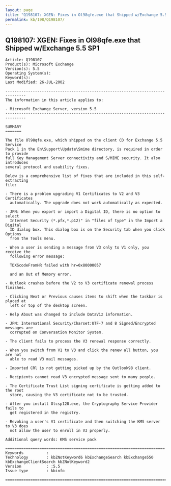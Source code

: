 ```yaml
---
layout: page
title: "Q198107: XGEN: Fixes in Ol98qfe.exe that Shipped w/Exchange 5.5 SP1"
permalink: kb/198/Q198107/
---
```


## Q198107: XGEN: Fixes in Ol98qfe.exe that Shipped w/Exchange 5.5 SP1

	Article: Q198107
	Product(s): Microsoft Exchange
	Version(s): 5.5
	Operating System(s): 
	Keyword(s): 
	Last Modified: 26-JUL-2002
	
	-------------------------------------------------------------------------------
	The information in this article applies to:
	
	- Microsoft Exchange Server, version 5.5 
	-------------------------------------------------------------------------------
	
	SUMMARY
	=======
	
	The file Ol98qfe.exe, which shipped on the client CD for Exchange 5.5 Service
	Pack 1 in the En\Support\Update\Smime directory, is required in order to provide
	full Key Management Server connectivity and S/MIME security. It also introduces
	several protocol and usability fixes.
	
	Below is a comprehensive list of fixes that are included in this self- extracting
	file:
	
	- There is a problem upgrading V1 Certificates to V2 and V3 Certificates
	  automatically. The upgrade does not work automatically as expected.
	
	- JPN: When you export or import a Digital ID, there is no option to select
	  Internet Security (*.pfx,*.p12)" in "files of type" in the Import a Digital
	  ID dialog box. This dialog box is on the Security tab when you click Options
	  from the Tools menu.
	
	- When a user is sending a message from V3 only to V1 only, you receive the
	  following error message:
	
	  TDXScodeFromHR failed with hr=0x80000057
	
	  and an Out of Memory error.
	
	- Outlook crashes before the V2 to V3 certificate renewal process finishes.
	
	- Clicking Next or Previous causes items to shift when the taskbar is placed at
	  left or top of the desktop screen.
	
	- Help About was changed to include DataViz information.
	
	- JPN: International Security/Charset:UTF-7 and 8 Signed/Encrypted messages are
	  corrupted on Conversation Monitor System.
	
	- The client fails to process the V3 renewal response correctly.
	
	- When you switch from V1 to V3 and click the renew all button, you are not
	  able to read V3 mail messages.
	
	- Imported CRl is not getting picked up by the Outlook98 client.
	
	- Recipients cannot read V3 encrypted message sent to many people.
	
	- The Certificate Trust List signing certificate is getting added to the root
	  store, causing the V3 certificate not to be trusted.
	
	- After you install Olcsp128.exe, the Cryptography Service Provider fails to
	  get registered in the registry.
	
	- Revoking a user's V1 certificate and then switching the KMS server to V3 does
	  not allow the user to enroll in V3 properly.
	
	Additional query words: KMS service pack
	
	======================================================================
	Keywords          :  
	Technology        : kbZNotKeyword6 kbExchangeSearch kbExchange550 kbExchangeClientSearch kbZNotKeyword2
	Version           : :5.5
	Issue type        : kbinfo
	
	=============================================================================
	

